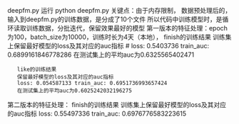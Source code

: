 deepfm.py
运行  python deepfm.py
关键点：由于内存限制，
       数据预处理后的，输入到deepfm.py的训练数据，是分成了10个文件
       所以代码中训练模型时，是循环读取训练数据，分批迭代，保留效果最好的模型
第一版本的特征处理：epoch为100，batch_size为10000，训练时长为4天（本地），
       finish的训练结果
       训练集上保留最好模型的loss及其对应的auc指标
       # loss: 0.5403736 train_auc: 0.6899161846778286
       在测试集上的平均auc为0.6325565402471

       like的训练结果
       保留最好模型的loss及其对应的auc指标
       loss: 0.054587133 train_auc: 0.6951736993657424
       在测试集上的平均auc为0.6025242032196275


第二版本的特征处理：
      finish的训练结果
      训练集上保留最好模型的loss及其对应的auc指标
      loss: 0.55497336 train_auc: 0.6976776583223615
